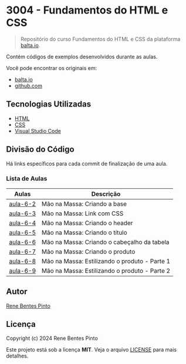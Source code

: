 # 3004 - Fundamentos do HTML e CSS

> Repositório do curso Fundamentos do HTML e CSS da plataforma [balta.io](https://balta.io).

Contém códigos de exemplos desenvolvidos durante as aulas.

Você pode encontrar os originais em:

- [balta.io](https://balta.io/cursos/fundamentos-html-css)
- [github.com](https://github.com/balta-io/3004)

## Tecnologias Utilizadas

- [HTML](https://developer.mozilla.org/pt-BR/docs/Learn/HTML)
- [CSS](https://developer.mozilla.org/pt-BR/docs/Learn/CSS)
- [Visual Studio Code](https://code.visualstudio.com/)

## Divisão do Código

Há links específicos para cada commit de finalização de uma aula.

### Lista de Aulas

| Aulas                            | Descrição                                     |
| -------------------------------- | --------------------------------------------- |
| [aula-6-2](../../commit/43b6fb4) | Mão na Massa: Criando a base                  |
| [aula-6-3](../../commit/aa54103) | Mão na Massa: Link com CSS                    |
| [aula-6-4](../../commit/0bccf29) | Mão na Massa: Criando o header                |
| [aula-6-5](../../commit/4fab50a) | Mão na Massa: Criando o título                |
| [aula-6-6](../../commit/5e066c0) | Mão na Massa: Criando o cabeçalho da tabela   |
| [aula-6-7](../../commit/6b6b7db) | Mão na Massa: Criando o produto               |
| [aula-6-8](../../commit/df95205) | Mão na Massa: Estilizando o produto - Parte 1 |
| [aula-6-9](../../commit/df195d6) | Mão na Massa: Estilizando o produto - Parte 2 |

## Autor

[Rene Bentes Pinto](http://github.com/renebentes)

## Licença

Copyright (c) 2024 Rene Bentes Pinto

Este projeto está sob a licença **MIT**. Veja o arquivo [LICENSE](LICENSE) para mais detalhes.
